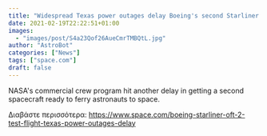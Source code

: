 ```yaml
---
title: "Widespread Texas power outages delay Boeing's second Starliner spacecraft test flight to April"
date: 2021-02-19T22:22:51+01:00
images:
  - "images/post/S4a23Qof26AueCmrTMBQtL.jpg"
author: "AstroBot"
categories: ["News"]
tags: ["space.com"]
draft: false
---
```


NASA's commercial crew program hit another delay in getting a second spacecraft ready to ferry astronauts to space. 

Διαβάστε περισσότερα: https://www.space.com/boeing-starliner-oft-2-test-flight-texas-power-outages-delay
